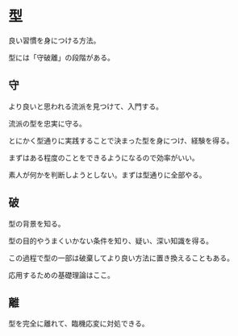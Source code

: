 # 型

良い習慣を身につける方法。

型には「守破離」の段階がある。

## 守

より良いと思われる流派を見つけて、入門する。

流派の型を忠実に守る。

とにかく型通りに実践することで決まった型を身につけ、経験を得る。

まずはある程度のことをできるようになるので効率がいい。

素人が何かを判断しようとしない。まずは型通りに全部やる。

## 破

型の背景を知る。

型の目的やうまくいかない条件を知り、疑い、深い知識を得る。

この過程で型の一部は破棄してより良い方法に置き換えることもある。

応用するための基礎理論はここ。

## 離

型を完全に離れて、臨機応変に対処できる。

